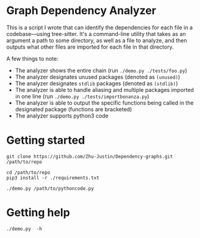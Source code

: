 # Graph Dependency Analyzer
This is a script I wrote that can identify the dependencies for each file in a codebase—using
tree-sitter. It's a command-line utility that takes as an
argument a path to some directory, as well as a file to analyze, and then
outputs what other files are imported for each file in that directory.

A few things to note:
- The analyzer shows the entire chain (run `./demo.py ./tests/foo.py`)
- The analyzer designates unused packages (denoted as `(unused)`)
- The analyzer designates `stdlib` packages (denoted as `(stdlib)`)
- The analyzer is able to handle aliasing and multiple packages imported in one line (run `./demo.py ./tests/importbonanza.py`)
- The analyzer is able to output the specific functions being called in the designated package (functions are bracketed)
- The analyzer supports python3 code

# Getting started

```
git clone https://github.com/Zhu-Justin/Dependency-graphs.git /path/to/repo

cd /path/to/repo
pip3 install -r ./requirements.txt

./demo.py /path/to/pythoncode.py
```


# Getting help
```
./demo.py  -h
```

